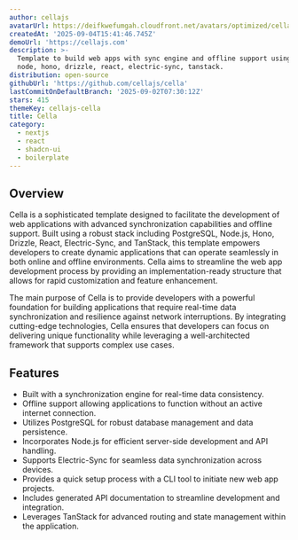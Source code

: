```yaml
---
author: cellajs
avatarUrl: https://deifkwefumgah.cloudfront.net/avatars/optimized/cellajs-cella-avatar-128.webp
createdAt: '2025-09-04T15:41:46.745Z'
demoUrl: 'https://cellajs.com'
description: >-
  Template to build web apps with sync engine and offline support using pg,
  node, hono, drizzle, react, electric-sync, tanstack.
distribution: open-source
githubUrl: 'https://github.com/cellajs/cella'
lastCommitOnDefaultBranch: '2025-09-02T07:30:12Z'
stars: 415
themeKey: cellajs-cella
title: Cella
category:
  - nextjs
  - react
  - shadcn-ui
  - boilerplate
---
```

## Overview
Cella is a sophisticated template designed to facilitate the development of web applications with advanced synchronization capabilities and offline support. Built using a robust stack including PostgreSQL, Node.js, Hono, Drizzle, React, Electric-Sync, and TanStack, this template empowers developers to create dynamic applications that can operate seamlessly in both online and offline environments. Cella aims to streamline the web app development process by providing an implementation-ready structure that allows for rapid customization and feature enhancement.

The main purpose of Cella is to provide developers with a powerful foundation for building applications that require real-time data synchronization and resilience against network interruptions. By integrating cutting-edge technologies, Cella ensures that developers can focus on delivering unique functionality while leveraging a well-architected framework that supports complex use cases.

## Features
- Built with a synchronization engine for real-time data consistency.
- Offline support allowing applications to function without an active internet connection.
- Utilizes PostgreSQL for robust database management and data persistence.
- Incorporates Node.js for efficient server-side development and API handling.
- Supports Electric-Sync for seamless data synchronization across devices.
- Provides a quick setup process with a CLI tool to initiate new web app projects.
- Includes generated API documentation to streamline development and integration.
- Leverages TanStack for advanced routing and state management within the application.
